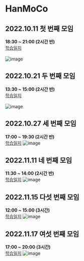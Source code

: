 # HanMoCo
## 2022.10.11 첫 번째 모임<br>
<b>18:30 ~ 21:00 (2시간 반)</b><br>
[학습일지](https://github.com/lbd0/HanCoMo/tree/main/2022.10.11)<br></br>
![image](https://user-images.githubusercontent.com/80818640/195057453-7a738f80-55b8-45bd-afac-a9bad2ca4780.png)
## 2022.10.21 두 번째 모임<br>
<b>13:30 ~ 15:00 (2시간 반)</b><br>
[학습일지](https://github.com/lbd0/HanCoMo/tree/main/2022.10.21)<br></br>
![image](https://user-images.githubusercontent.com/80818640/197111773-49547f4b-bd7d-4f36-8311-122cdda04615.png)
## 2022.10.27 세 번째 모임<br>
<b>17:00 ~ 19:30 (2시간 반)</b><br>
[학습일지](https://github.com/lbd0/HanCoMo/tree/main/2022.10.27)
![image](https://user-images.githubusercontent.com/80818640/198227540-cd750182-a9bb-45ca-a039-956fa7f581d5.png)
## 2022.11.11 네 번째 모임<br>
<b> 11:30 ~ 14:00 (2시간 반)</b><br>
[학습일지](https://github.com/lbd0/HanCoMo/tree/main/2022.11.11)
 ![image](https://user-images.githubusercontent.com/80818640/201249170-527c0958-92c6-4624-8525-33dc808f90b5.png)
## 2022.11.15 다섯 번째 모임<br>
<b> 12:00 ~ 15:00 (3시간)</b><br>
[학습일지](https://github.com/lbd0/HanCoMo/tree/main/2022.11.15)
![image](https://user-images.githubusercontent.com/80818640/201832493-03b7600b-0467-4b5a-98d7-7c6ba8236d55.png)

## 2022.11.17 여섯 번째 모임<br>
<b> 17:00 ~ 20:00 (3시간)</b><br>
[학습일지](https://github.com/lbd0/HanCoMo/tree/main/2022.11.17)
![image](https://user-images.githubusercontent.com/80818640/202389844-cf7f764c-fd93-46db-9445-f3dea9debaa1.png)



